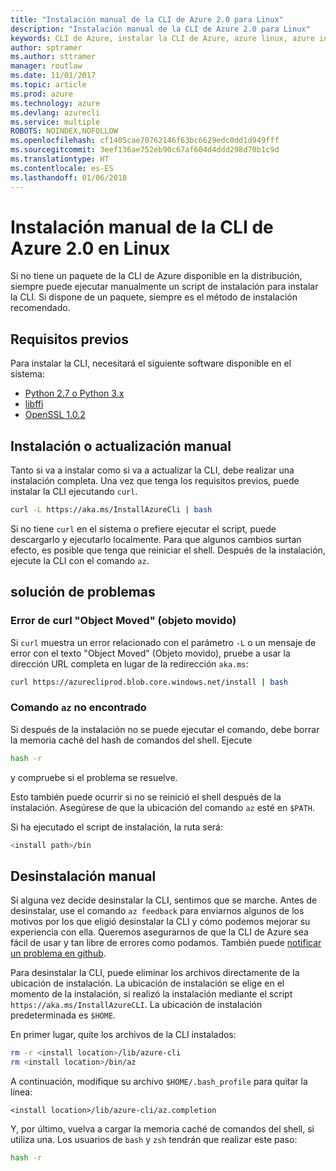 ```yaml
---
title: "Instalación manual de la CLI de Azure 2.0 para Linux"
description: "Instalación manual de la CLI de Azure 2.0 para Linux"
keywords: CLI de Azure, instalar la CLI de Azure, azure linux, azure instalar linux
author: sptramer
ms.author: sttramer
manager: routlaw
ms.date: 11/01/2017
ms.topic: article
ms.prod: azure
ms.technology: azure
ms.devlang: azurecli
ms.service: multiple
ROBOTS: NOINDEX,NOFOLLOW
ms.openlocfilehash: cf1405cae70762146f63bc6629edc0dd1d949fff
ms.sourcegitcommit: 3eef136ae752eb90c67af604d4ddd298d70b1c9d
ms.translationtype: HT
ms.contentlocale: es-ES
ms.lasthandoff: 01/06/2018
---
```

# <a name="install-azure-cli-20-on-linux-manually"></a>Instalación manual de la CLI de Azure 2.0 en Linux

Si no tiene un paquete de la CLI de Azure disponible en la distribución, siempre puede ejecutar manualmente un script de instalación para instalar la CLI. Si dispone de un paquete, siempre es el método de instalación recomendado.

## <a name="prerequisites"></a>Requisitos previos

Para instalar la CLI, necesitará el siguiente software disponible en el sistema:

* [Python 2.7 o Python 3.x](https://www.python.org/downloads/)
* [libffi](https://sourceware.org/libffi/)
* [OpenSSL 1.0.2](https://www.openssl.org/source/)

## <a name="install-or-update-manually"></a>Instalación o actualización manual

Tanto si va a instalar como si va a actualizar la CLI, debe realizar una instalación completa. Una vez que tenga los requisitos previos, puede instalar la CLI ejecutando `curl`.

```bash
curl -L https://aka.ms/InstallAzureCli | bash
```

Si no tiene `curl` en el sistema o prefiere ejecutar el script, puede descargarlo y ejecutarlo localmente. Para que algunos cambios surtan efecto, es posible que tenga que reiniciar el shell. Después de la instalación, ejecute la CLI con el comando `az`.

## <a name="troubleshooting"></a>solución de problemas

### <a name="curl-object-moved-error"></a>Error de curl "Object Moved" (objeto movido)

Si `curl` muestra un error relacionado con el parámetro `-L` o un mensaje de error con el texto "Object Moved" (Objeto movido), pruebe a usar la dirección URL completa en lugar de la redirección `aka.ms`:

```bash
curl https://azurecliprod.blob.core.windows.net/install | bash
```

### <a name="az-command-not-found"></a>Comando `az` no encontrado

Si después de la instalación no se puede ejecutar el comando, debe borrar la memoria caché del hash de comandos del shell. Ejecute

```bash
hash -r
```

y compruebe si el problema se resuelve.

Esto también puede ocurrir si no se reinició el shell después de la instalación. Asegúrese de que la ubicación del comando `az` esté en `$PATH`.

Si ha ejecutado el script de instalación, la ruta será:

```bash
<install path>/bin
```

## <a name="unstinall-manually"></a>Desinstalación manual

Si alguna vez decide desinstalar la CLI, sentimos que se marche. Antes de desinstalar, use el comando `az feedback` para enviarnos algunos de los motivos por los que eligió desinstalar la CLI y cómo podemos mejorar su experiencia con ella. Queremos asegurarnos de que la CLI de Azure sea fácil de usar y tan libre de errores como podamos. También puede [notificar un problema en github](https://github.com/Azure/azure-cli/issues).

Para desinstalar la CLI, puede eliminar los archivos directamente de la ubicación de instalación. La ubicación de instalación se elige en el momento de la instalación, si realizó la instalación mediante el script `https://aka.ms/InstallAzureCLI`. La ubicación de instalación predeterminada es `$HOME`.

En primer lugar, quite los archivos de la CLI instalados:

```bash
rm -r <install location>/lib/azure-cli
rm <install location>/bin/az
```

A continuación, modifique su archivo `$HOME/.bash_profile` para quitar la línea:

```
<install location>/lib/azure-cli/az.completion
```

Y, por último, vuelva a cargar la memoria caché de comandos del shell, si utiliza una. Los usuarios de `bash` y `zsh` tendrán que realizar este paso:

```bash
hash -r
```

